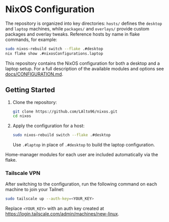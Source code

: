 # NixOS Configuration

The repository is organized into key directories: `hosts/` defines the `desktop` and `laptop` machines, while `packages/` and `overlays/` provide custom packages and overlay tweaks. Reference hosts by name in flake commands, for example:

```sh
sudo nixos-rebuild switch --flake .#desktop
nix flake show .#nixosConfigurations.laptop
```

This repository contains the NixOS configuration for both a desktop and a laptop setup. For a full description of the available modules and options see [docs/CONFIGURATION.md](docs/CONFIGURATION.md).

## Getting Started

1. Clone the repository:
   ```sh
   git clone https://github.com/LAlto96/nixos.git
   cd nixos
   ```

2. Apply the configuration for a host:
   ```sh
   sudo nixos-rebuild switch --flake .#desktop
   ```
   Use `.#laptop` in place of `.#desktop` to build the laptop configuration.

Home-manager modules for each user are included automatically via the flake.

### Tailscale VPN

After switching to the configuration, run the following command on each machine
to join your Tailnet:

```sh
sudo tailscale up --auth-key=<YOUR_KEY>
```

Replace `<YOUR_KEY>` with an auth key created at
<https://login.tailscale.com/admin/machines/new-linux>.

